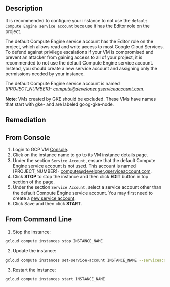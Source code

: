 ## Description

It is recommended to configure your instance to not use the `default Compute Engine service account` because it has the Editor role on the project.

The default Compute Engine service account has the Editor role on the project, which allows read and write access to most Google Cloud Services. To defend against privilege escalations if your VM is compromised and prevent an attacker from gaining access to all of your project, it is recommended to not use the default Compute Engine service account. Instead, you should create a new service account and assigning only the permissions
needed by your instance.

The default Compute Engine service account is named *[PROJECT_NUMBER]- compute@developer.gserviceaccount.com*.

**Note**: VMs created by GKE should be excluded. These VMs have names that start with gke- and are labeled goog-gke-node.

## Remediation

## From Console

1. Login to GCP VM [Console](https://console.cloud.google.com/compute/instances).
2. Click on the instance name to go to its VM instance details page.
3. Under the section `Service Account`, ensure that the default Compute Engine service account is not used. This account is named [PROJECT_NUMBER]-
compute@developer.gserviceaccount.com.
4. Click **STOP** to stop the instance and then click **EDIT** button in top section of the page.
5. Under the section `Service Account`, select a service account other than the default
Compute Engine service account. You may first need to create a [new service account](https://cloud.google.com/compute/docs/access/create-enable-service-accounts-for-instances).
6. Click Save and then click **START**.

## From Command Line

1. Stop the instance:

```bash
gcloud compute instances stop INSTANCE_NAME
```

2. Update the instance:

```bash
gcloud compute instances set-service-account INSTANCE_NAME --serviceaccount=SERVICE_ACCOUNT
```

3. Restart the instance:

```bash
gcloud compute instances start INSTANCE_NAME
```

